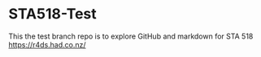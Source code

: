 # STA518-Test
This the test branch repo is to explore GitHub and markdown for STA 518
https://r4ds.had.co.nz/
